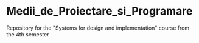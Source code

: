 # Medii_de_Proiectare_si_Programare

Repository for the "Systems for design and implementation" course from the 4th semester
